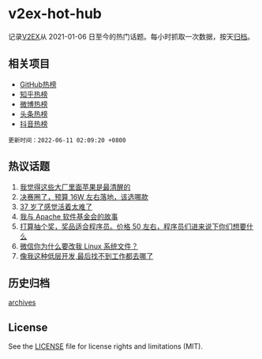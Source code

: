 # v2ex-hot-hub

 记录[V2EX](https://www.v2ex.com/)从 2021-01-06 日至今的热门话题。每小时抓取一次数据，按天[归档](archives)。
 
 ## 相关项目

- [GitHub热榜](https://github.com/lonnyzhang423/github-hot-hub)
- [知乎热榜](https://github.com/lonnyzhang423/zhihu-hot-hub)
- [微博热榜](https://github.com/lonnyzhang423/weibo-hot-hub)
- [头条热榜](https://github.com/lonnyzhang423/toutiao-hot-hub)
- [抖音热榜](https://github.com/lonnyzhang423/douyin-hot-hub)


 `更新时间：2022-06-11 02:09:20 +0800`

## 热议话题

1. [我觉得这些大厂里面苹果是最清醒的](https://www.v2ex.com/t/858729)
1. [决赛圈了，预算 16W 左右落地，该选哪款](https://www.v2ex.com/t/858647)
1. [37 岁了感觉活着太难了](https://www.v2ex.com/t/858686)
1. [我与 Apache 软件基金会的故事](https://www.v2ex.com/t/858593)
1. [打算抽个奖，奖品适合程序员。价格 50 左右，程序员们进来说下你们想要什么](https://www.v2ex.com/t/858689)
1. [微信你为什么要改我 Linux 系统文件？](https://www.v2ex.com/t/858659)
1. [像我这种低层开发,最后找不到工作都去哪了](https://www.v2ex.com/t/858634)

## 历史归档

[archives](archives)

## License

See the [LICENSE](LICENSE) file for license rights and limitations (MIT).

